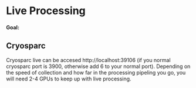 # Live Processing



#### Goal:





## Cryosparc

Cryosparc live can be accesed http://localhost:39106 (if you normal cryosparc port is 3900, otherwise add 6 to your normal port). Depending on the speed of collection and how far in the processing pipeling you go, you will need 2-4 GPUs to keep up with live processing.



